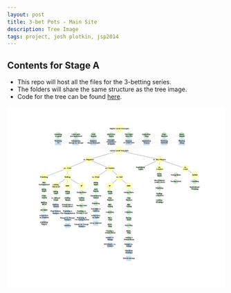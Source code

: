 ```yaml
---
layout: post
title: 3-bet Pots - Main Site
description: Tree Image
tags: project, josh plotkin, jsp2014
---
```


## Contents for Stage A

* This repo will host all the files for the 3-betting series.
* The folders will share the same structure as the tree image.
* Code for the tree can be found [here](http://nbviewer.ipython.org/github/joshplotkin/3BP/blob/master/Initial%20Tree/Tree%20Diagrams.ipynb).

![Initial Tree](https://github.com/joshplotkin/3BP/blob/master/Initial%20Tree/tree.png)